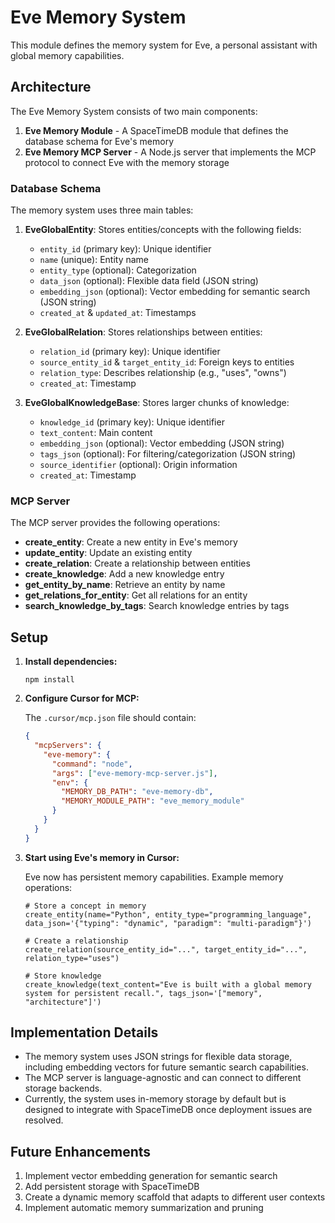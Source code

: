 # Eve Memory System

This module defines the memory system for Eve, a personal assistant with global memory capabilities.

## Architecture

The Eve Memory System consists of two main components:

1. **Eve Memory Module** - A SpaceTimeDB module that defines the database schema for Eve's memory
2. **Eve Memory MCP Server** - A Node.js server that implements the MCP protocol to connect Eve with the memory storage

### Database Schema

The memory system uses three main tables:

1. **EveGlobalEntity**: Stores entities/concepts with the following fields:
   - `entity_id` (primary key): Unique identifier
   - `name` (unique): Entity name
   - `entity_type` (optional): Categorization
   - `data_json` (optional): Flexible data field (JSON string)
   - `embedding_json` (optional): Vector embedding for semantic search (JSON string)
   - `created_at` & `updated_at`: Timestamps

2. **EveGlobalRelation**: Stores relationships between entities:
   - `relation_id` (primary key): Unique identifier
   - `source_entity_id` & `target_entity_id`: Foreign keys to entities
   - `relation_type`: Describes relationship (e.g., "uses", "owns")
   - `created_at`: Timestamp

3. **EveGlobalKnowledgeBase**: Stores larger chunks of knowledge:
   - `knowledge_id` (primary key): Unique identifier
   - `text_content`: Main content
   - `embedding_json` (optional): Vector embedding (JSON string)
   - `tags_json` (optional): For filtering/categorization (JSON string)
   - `source_identifier` (optional): Origin information
   - `created_at`: Timestamp

### MCP Server

The MCP server provides the following operations:

- **create_entity**: Create a new entity in Eve's memory
- **update_entity**: Update an existing entity
- **create_relation**: Create a relationship between entities
- **create_knowledge**: Add a new knowledge entry
- **get_entity_by_name**: Retrieve an entity by name
- **get_relations_for_entity**: Get all relations for an entity
- **search_knowledge_by_tags**: Search knowledge entries by tags

## Setup

1. **Install dependencies:**
   ```
   npm install
   ```

2. **Configure Cursor for MCP:**
   
   The `.cursor/mcp.json` file should contain:
   ```json
   {
     "mcpServers": {
       "eve-memory": {
         "command": "node",
         "args": ["eve-memory-mcp-server.js"],
         "env": {
           "MEMORY_DB_PATH": "eve-memory-db",
           "MEMORY_MODULE_PATH": "eve_memory_module"
         }
       }
     }
   }
   ```

3. **Start using Eve's memory in Cursor:**
   
   Eve now has persistent memory capabilities. Example memory operations:
   
   ```
   # Store a concept in memory
   create_entity(name="Python", entity_type="programming_language", data_json='{"typing": "dynamic", "paradigm": "multi-paradigm"}')
   
   # Create a relationship
   create_relation(source_entity_id="...", target_entity_id="...", relation_type="uses")
   
   # Store knowledge
   create_knowledge(text_content="Eve is built with a global memory system for persistent recall.", tags_json='["memory", "architecture"]')
   ```

## Implementation Details

- The memory system uses JSON strings for flexible data storage, including embedding vectors for future semantic search capabilities.
- The MCP server is language-agnostic and can connect to different storage backends.
- Currently, the system uses in-memory storage by default but is designed to integrate with SpaceTimeDB once deployment issues are resolved.

## Future Enhancements

1. Implement vector embedding generation for semantic search
2. Add persistent storage with SpaceTimeDB
3. Create a dynamic memory scaffold that adapts to different user contexts
4. Implement automatic memory summarization and pruning 